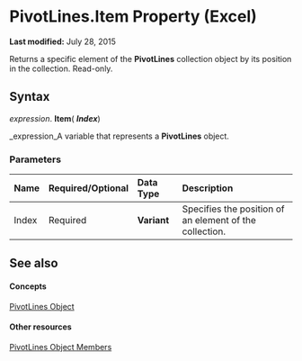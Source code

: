 
# PivotLines.Item Property (Excel)

 **Last modified:** July 28, 2015

Returns a specific element of the  **PivotLines** collection object by its position in the collection. Read-only.

## Syntax

 _expression_. **Item**( **_Index_**)

 _expression_A variable that represents a  **PivotLines** object.


### Parameters



|**Name**|**Required/Optional**|**Data Type**|**Description**|
|:-----|:-----|:-----|:-----|
|Index|Required| **Variant**|Specifies the position of an element of the collection. |

## See also


#### Concepts


 [PivotLines Object](191aba6c-b238-3ac5-830a-cbbabeb377a2.md)
#### Other resources


 [PivotLines Object Members](7a840c27-0ac6-97d3-ea18-595defa69f35.md)
